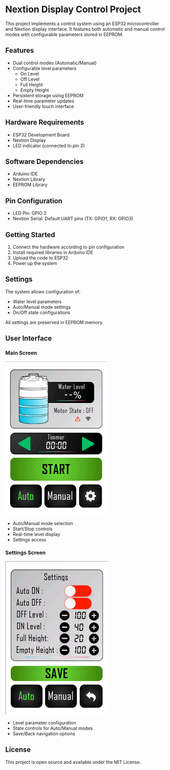 # Nextion Display Control Project

This project implements a control system using an ESP32 microcontroller and Nextion display interface. It features both automatic and manual control modes with configurable parameters stored in EEPROM.

## Features

- Dual control modes (Automatic/Manual)
- Configurable level parameters
  - On Level
  - Off Level
  - Full Height
  - Empty Height
- Persistent storage using EEPROM
- Real-time parameter updates
- User-friendly touch interface

## Hardware Requirements

- ESP32 Development Board
- Nextion Display
- LED indicator (connected to pin 2)

## Software Dependencies

- Arduino IDE
- Nextion Library
- EEPROM Library

## Pin Configuration

- LED Pin: GPIO 2
- Nextion Serial: Default UART pins (TX: GPIO1, RX: GPIO3)

## Getting Started

1. Connect the hardware according to pin configuration
2. Install required libraries in Arduino IDE
3. Upload the code to ESP32
4. Power up the system

## Settings

The system allows configuration of:
- Water level parameters
- Auto/Manual mode settings
- On/Off state configurations

All settings are preserved in EEPROM memory.

## User Interface

### Main Screen
![Main Screen](https://github.com/Shavindu-Gayashan/Water_Tank_Management_With_Nextion_Diaplay/blob/main/Nextion%20program/Screenshots/Dashboard%20UI.png)
- Auto/Manual mode selection
- Start/Stop controls
- Real-time level display
- Settings access

### Settings Screen
![Settings Screen](https://github.com/Shavindu-Gayashan/Water_Tank_Management_With_Nextion_Diaplay/blob/main/Nextion%20program/Screenshots/Settings%20UI.png)
- Level parameter configuration
- State controls for Auto/Manual modes
- Save/Back navigation options

## License

This project is open source and available under the MIT License.

